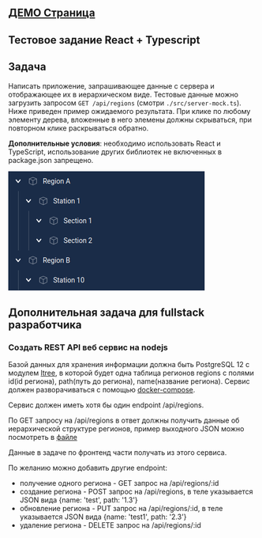## [ДЕМО Страница](https://troopyq.github.io/ts-react-test)

## Тестовое задание React + Typescript

## Задача

Написать приложение, запрашивающее данные с сервера и отображающее их в иерархическом виде. Тестовые данные можно загрузить запросом `GET /api/regions` (смотри `./src/server-mock.ts`). Ниже приведен пример ожидаемого результата. При клике по любому элементу дерева, вложенные в него элемены должны скрываться, при повторном клике раскрываться обратно.

**Дополнительные условия**: необходимо использовать React и TypeScript, использование других библиотек не включенных в package.json запрещено.

![Example result](example.png)

## Дополнительная задача для fullstack разработчика

### Создать REST API веб сервис на nodejs

Базой данных для хранения информации должна быть PostgreSQL 12 с модулем [ltree](https://postgrespro.ru/docs/postgrespro/12/ltree),
в которой будет одна таблица регионов regions с полями id(id региона), path(путь до региона), name(название региона).
Сервис должен разворачиваться с помощью [docker-compose](https://docs.docker.com/compose/).

Сервис должен иметь хотя бы один endpoint /api/regions.

По GET запросу на /api/regions в ответ должны получить данные об иерархической структуре регионов, пример выходного JSON можно посмотреть в [файле](https://github.com/danroshko/au-react-test/blob/master/src/server-mock.ts)

Данные в задаче по фронтенд части получать из этого сервиса.

По желанию можно добавить другие endpoint:

- получение одного региона - GET запрос на /api/regions/:id
- создание региона - POST запрос на /api/regions, в теле указывается JSON вида {name: 'test', path: '1.3'}
- обновление региона - PUT запрос на /api/regions/:id, в теле указывается JSON вида {name: 'test1', path: '2.3'}
- удаление региона - DELETE запрос на /api/regions/:id
